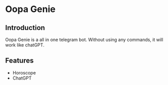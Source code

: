 # Oopa Genie

## Introduction

Oopa Genie is a all in one telegram bot. Without using any commands, it will work like chatGPT.

## Features
- Horoscope
- ChatGPT